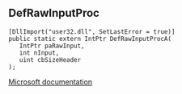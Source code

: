 ## DefRawInputProc

```
[DllImport("user32.dll", SetLastError = true)]
public static extern IntPtr DefRawInputProcA(
   IntPtr paRawInput,
   int nInput,
   uint cbSizeHeader
);
```

[Microsoft documentation](https://docs.microsoft.com/en-us/windows/win32/api/winuser/nf-winuser-defrawinputproca)
